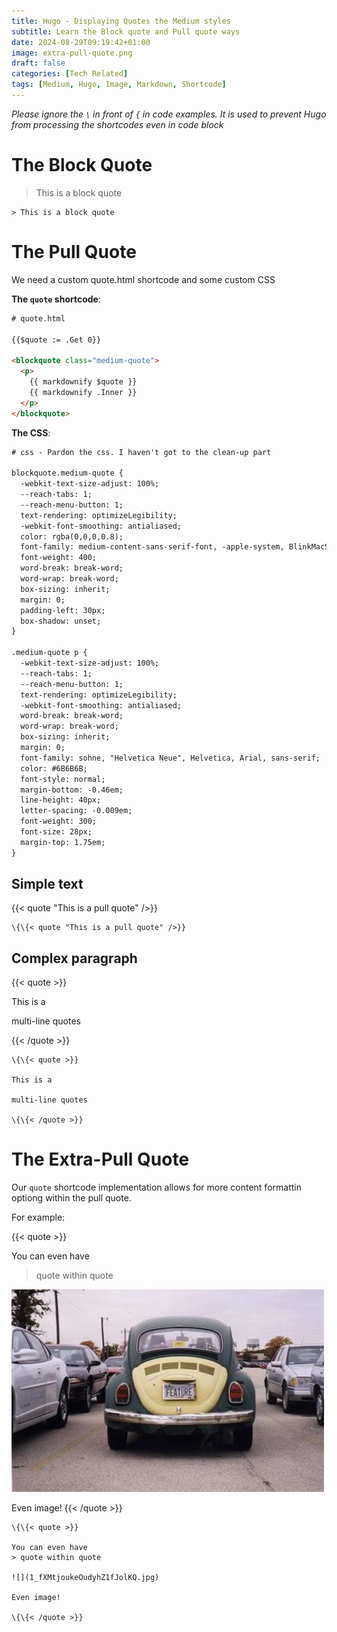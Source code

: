 ```yaml
---
title: Hugo - Displaying Quotes the Medium styles
subtitle: Learn the Block quote and Pull quote ways
date: 2024-08-29T09:19:42+01:00
image: extra-pull-quote.png
draft: false
categories: [Tech Related]
tags: [Medium, Hugo, Image, Markdown, Shortcode]
---
```


*Please ignore the `\` in front of `{` in code examples. It is used to prevent Hugo from processing the shortcodes even in code block*

# The Block Quote

> This is a block quote

```
> This is a block quote
```

# The Pull Quote

We need a custom quote.html shortcode and some custom CSS

**The `quote` shortcode**:

```html
# quote.html

{{$quote := .Get 0}}

<blockquote class="medium-quote">
  <p>
    {{ markdownify $quote }}
    {{ markdownify .Inner }}
  </p>
</blockquote>
```

**The CSS**:

```html
# css - Pardon the css. I haven't got to the clean-up part

blockquote.medium-quote {
  -webkit-text-size-adjust: 100%;
  --reach-tabs: 1;
  --reach-menu-button: 1;
  text-rendering: optimizeLegibility;
  -webkit-font-smoothing: antialiased;
  color: rgba(0,0,0,0.8);
  font-family: medium-content-sans-serif-font, -apple-system, BlinkMacSystemFont, "Segoe UI", Roboto, Oxygen, Ubuntu, Cantarell, "Open Sans", "Helvetica Neue", sans-serif;
  font-weight: 400;
  word-break: break-word;
  word-wrap: break-word;
  box-sizing: inherit;
  margin: 0;
  padding-left: 30px;
  box-shadow: unset;
}

.medium-quote p {
  -webkit-text-size-adjust: 100%;
  --reach-tabs: 1;
  --reach-menu-button: 1;
  text-rendering: optimizeLegibility;
  -webkit-font-smoothing: antialiased;
  word-break: break-word;
  word-wrap: break-word;
  box-sizing: inherit;
  margin: 0;
  font-family: sohne, "Helvetica Neue", Helvetica, Arial, sans-serif;
  color: #6B6B6B;
  font-style: normal;
  margin-bottom: -0.46em;
  line-height: 40px;
  letter-spacing: -0.009em;
  font-weight: 300;
  font-size: 28px;
  margin-top: 1.75em;
}
```

## Simple text

{{< quote "This is a pull quote" />}}

```
\{\{< quote "This is a pull quote" />}}
```

## Complex paragraph

{{< quote >}}

This is a 

multi-line quotes

{{< /quote >}}


```
\{\{< quote >}}

This is a 

multi-line quotes

\{\{< /quote >}}
```

# The Extra-Pull Quote

Our `quote` shortcode implementation allows for more content formattin optiong within the pull quote.

For example:

{{< quote >}}

You can even have 
> quote within quote

![](1_fXMtjoukeOudyhZ1fJolKQ.jpg)

Even image!
{{< /quote >}}


```
\{\{< quote >}}

You can even have 
> quote within quote

![](1_fXMtjoukeOudyhZ1fJolKQ.jpg)

Even image!

\{\{< /quote >}}
```